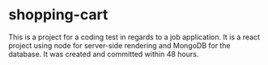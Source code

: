 # shopping-cart
This is a project for a coding test in regards to a job application. It is a react project using node for server-side rendering and MongoDB for the database. It was created and committed within 48 hours.
